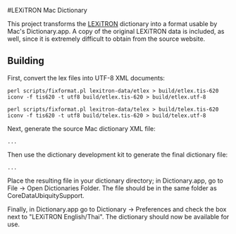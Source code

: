#LEXiTRON Mac Dictionary

This project transforms the [LEXiTRON](http://lexitron.nectec.or.th/) dictionary into a format usable by Mac's Dictionary.app. A copy of the original LEXiTRON data is included, as well, since it is extremely difficult to obtain from the source website.

## Building

First, convert the lex files into UTF-8 XML documents:

    perl scripts/fixformat.pl lexitron-data/etlex > build/etlex.tis-620
    iconv -f tis620 -t utf8 build/etlex.tis-620 > build/etlex.utf-8

    perl scripts/fixformat.pl lexitron-data/telex > build/telex.tis-620
    iconv -f tis620 -t utf8 build/telex.tis-620 > build/telex.utf-8

Next, generate the source Mac dictionary XML file:

    ...

Then use the dictionary development kit to generate the final dictionary file:

    ...

Place the resulting file in your dictionary directory; in Dictionary.app, go to File -> Open Dictionaries Folder. The file should be in the same folder as CoreDataUbiquitySupport.

Finally, in Dictionary.app go to Dictionary -> Preferences and check the box next to "LEXiTRON English/Thai". The dictionary should now be available for use.
